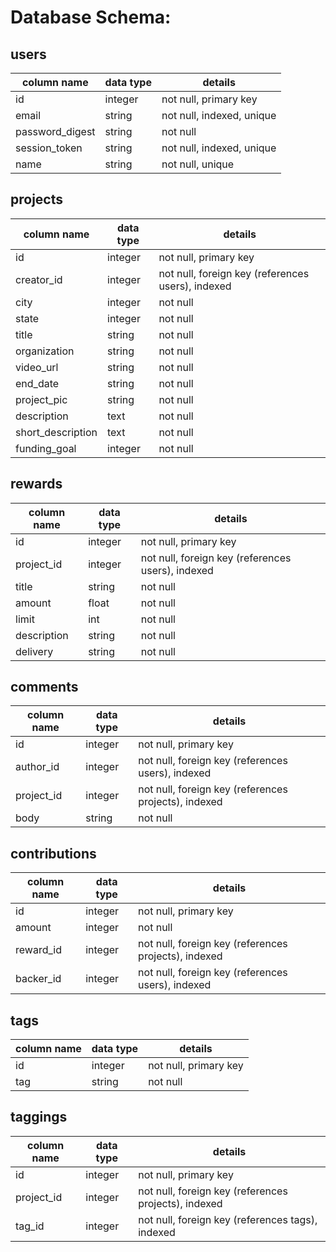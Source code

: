 # Database Schema:

## users
column name     | data type | details
----------------|-----------|-----------------------
id              | integer   | not null, primary key
email           | string    | not null, indexed, unique
password_digest | string    | not null
session_token   | string    | not null, indexed, unique
name            | string    | not null, unique

## projects
column name       | data type | details
------------------|-----------|-----------------------
id                | integer   | not null, primary key
creator_id        | integer   | not null, foreign key (references users), indexed
city              | integer   | not null
state             | integer   | not null
title             | string    | not null
organization      | string    | not null
video_url         | string    | not null
end_date          | string    | not null
project_pic       | string    | not null
description       | text      | not null
short_description | text      | not null
funding_goal      | integer   | not null

## rewards
column name | data type | details
------------|-----------|-----------------------
id          | integer   | not null, primary key
project_id  | integer   | not null, foreign key (references users), indexed
title       | string    | not null
amount      | float     | not null
limit       | int       | not null
description | string    | not null
delivery    | string    | not null

## comments
column name | data type | details
------------|-----------|-----------------------
id          | integer   | not null, primary key
author_id   | integer   | not null, foreign key (references users), indexed
project_id  | integer   | not null, foreign key (references projects), indexed
body        | string    | not null

## contributions
column name | data type | details
------------|-----------|-----------------------
id          | integer   | not null, primary key
amount      | integer   | not null
reward_id   | integer   | not null, foreign key (references projects), indexed
backer_id   | integer   | not null, foreign key (references users), indexed

## tags
column name | data type | details
------------|-----------|-----------------------
id          | integer   | not null, primary key
tag         | string    | not null

## taggings
column name | data type | details
------------|-----------|-----------------------
id          | integer   | not null, primary key
project_id  | integer   | not null, foreign key (references projects), indexed
tag_id      | integer   | not null, foreign key (references tags), indexed
